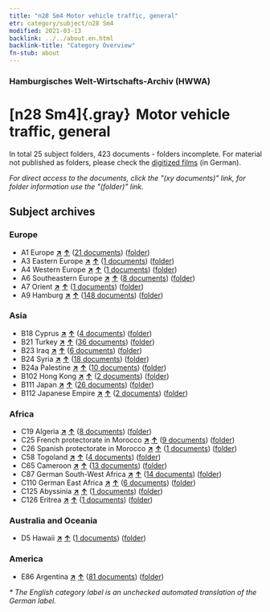 ```yaml
---
title: "n28 Sm4 Motor vehicle traffic, general"
etr: category/subject/n28 Sm4
modified: 2021-03-13
backlink: ../../about.en.html
backlink-title: "Category Overview"
fn-stub: about
---
```


### Hamburgisches Welt-Wirtschafts-Archiv (HWWA)
# [n28 Sm4]{.gray}&#8201; Motor vehicle traffic, general&#160; 





In total 25 subject folders, 423 documents - folders incomplete.
For material not published as folders, please check the [digitized films](/film/h1_sh) (in German).

_For direct access to the documents, click the "(xy documents)" link, for folder information use the "(folder)" link._

## Subject archives



### Europe

- A1 Europe [**&nearr;**](../../../geo/i/140892/about.en.html "Europe (all folders)") [**&uarr;**](../../../geo/about.en.html#A1 "Country category system") (<a href="https://pm20.zbw.eu/dfgview/sh/140892,145515" title="about: Europe : Motor vehicle traffic, general" target="_blank">21 documents</a>) ([folder](http://purl.org/pressemappe20/folder/sh/140892,145515))
- A3 Eastern Europe [**&nearr;**](../../../geo/i/140896/about.en.html "Eastern Europe (all folders)") [**&uarr;**](../../../geo/about.en.html#A3 "Country category system") (<a href="https://pm20.zbw.eu/dfgview/sh/140896,145515" title="about: Eastern Europe : Motor vehicle traffic, general" target="_blank">1 documents</a>) ([folder](http://purl.org/pressemappe20/folder/sh/140896,145515))
- A4 Western Europe [**&nearr;**](../../../geo/i/140897/about.en.html "Western Europe (all folders)") [**&uarr;**](../../../geo/about.en.html#A4 "Country category system") (<a href="https://pm20.zbw.eu/dfgview/sh/140897,145515" title="about: Western Europe : Motor vehicle traffic, general" target="_blank">1 documents</a>) ([folder](http://purl.org/pressemappe20/folder/sh/140897,145515))
- A6 Southeastern Europe [**&nearr;**](../../../geo/i/140900/about.en.html "Southeastern Europe (all folders)") [**&uarr;**](../../../geo/about.en.html#A6 "Country category system") (<a href="https://pm20.zbw.eu/dfgview/sh/140900,145515" title="about: Southeastern Europe : Motor vehicle traffic, general" target="_blank">8 documents</a>) ([folder](http://purl.org/pressemappe20/folder/sh/140900,145515))
- A7 Orient [**&nearr;**](../../../geo/i/140902/about.en.html "Orient (all folders)") [**&uarr;**](../../../geo/about.en.html#A7 "Country category system") (<a href="https://pm20.zbw.eu/dfgview/sh/140902,145515" title="about: Orient : Motor vehicle traffic, general" target="_blank">1 documents</a>) ([folder](http://purl.org/pressemappe20/folder/sh/140902,145515))
- A9 Hamburg [**&nearr;**](../../../geo/i/140905/about.en.html "Hamburg (all folders)") [**&uarr;**](../../../geo/about.en.html#A9 "Country category system") (<a href="https://pm20.zbw.eu/dfgview/sh/140905,145515" title="about: Hamburg : Motor vehicle traffic, general" target="_blank">148 documents</a>) ([folder](http://purl.org/pressemappe20/folder/sh/140905,145515))

### Asia

- B18 Cyprus [**&nearr;**](../../../geo/i/141079/about.en.html "Cyprus (all folders)") [**&uarr;**](../../../geo/about.en.html#B18 "Country category system") (<a href="https://pm20.zbw.eu/dfgview/sh/141079,145515" title="about: Cyprus : Motor vehicle traffic, general" target="_blank">4 documents</a>) ([folder](http://purl.org/pressemappe20/folder/sh/141079,145515))
- B21 Turkey [**&nearr;**](../../../geo/i/141111/about.en.html "Turkey (all folders)") [**&uarr;**](../../../geo/about.en.html#B21 "Country category system") (<a href="https://pm20.zbw.eu/dfgview/sh/141111,145515" title="about: Turkey : Motor vehicle traffic, general" target="_blank">36 documents</a>) ([folder](http://purl.org/pressemappe20/folder/sh/141111,145515))
- B23 Iraq [**&nearr;**](../../../geo/i/141113/about.en.html "Iraq (all folders)") [**&uarr;**](../../../geo/about.en.html#B23 "Country category system") (<a href="https://pm20.zbw.eu/dfgview/sh/141113,145515" title="about: Iraq : Motor vehicle traffic, general" target="_blank">6 documents</a>) ([folder](http://purl.org/pressemappe20/folder/sh/141113,145515))
- B24 Syria [**&nearr;**](../../../geo/i/141114/about.en.html "Syria (all folders)") [**&uarr;**](../../../geo/about.en.html#B24 "Country category system") (<a href="https://pm20.zbw.eu/dfgview/sh/141114,145515" title="about: Syria : Motor vehicle traffic, general" target="_blank">18 documents</a>) ([folder](http://purl.org/pressemappe20/folder/sh/141114,145515))
- B24a Palestine [**&nearr;**](../../../geo/i/141115/about.en.html "Palestine (all folders)") [**&uarr;**](../../../geo/about.en.html#B24a "Country category system") (<a href="https://pm20.zbw.eu/dfgview/sh/141115,145515" title="about: Palestine : Motor vehicle traffic, general" target="_blank">10 documents</a>) ([folder](http://purl.org/pressemappe20/folder/sh/141115,145515))
- B102 Hong Kong [**&nearr;**](../../../geo/i/141268/about.en.html "Hong Kong (all folders)") [**&uarr;**](../../../geo/about.en.html#B102 "Country category system") (<a href="https://pm20.zbw.eu/dfgview/sh/141268,145515" title="about: Hong Kong : Motor vehicle traffic, general" target="_blank">2 documents</a>) ([folder](http://purl.org/pressemappe20/folder/sh/141268,145515))
- B111 Japan [**&nearr;**](../../../geo/i/141272/about.en.html "Japan (all folders)") [**&uarr;**](../../../geo/about.en.html#B111 "Country category system") (<a href="https://pm20.zbw.eu/dfgview/sh/141272,145515" title="about: Japan : Motor vehicle traffic, general" target="_blank">26 documents</a>) ([folder](http://purl.org/pressemappe20/folder/sh/141272,145515))
- B112 Japanese Empire [**&nearr;**](../../../geo/i/141273/about.en.html "Japanese Empire (all folders)") [**&uarr;**](../../../geo/about.en.html#B112 "Country category system") (<a href="https://pm20.zbw.eu/dfgview/sh/141273,145515" title="about: Japanese Empire : Motor vehicle traffic, general" target="_blank">2 documents</a>) ([folder](http://purl.org/pressemappe20/folder/sh/141273,145515))

### Africa

- C19 Algeria [**&nearr;**](../../../geo/i/141354/about.en.html "Algeria (all folders)") [**&uarr;**](../../../geo/about.en.html#C19 "Country category system") (<a href="https://pm20.zbw.eu/dfgview/sh/141354,145515" title="about: Algeria : Motor vehicle traffic, general" target="_blank">8 documents</a>) ([folder](http://purl.org/pressemappe20/folder/sh/141354,145515))
- C25 French protectorate in Morocco [**&nearr;**](../../../geo/i/141358/about.en.html "French protectorate in Morocco (all folders)") [**&uarr;**](../../../geo/about.en.html#C25 "Country category system") (<a href="https://pm20.zbw.eu/dfgview/sh/141358,145515" title="about: French protectorate in Morocco : Motor vehicle traffic, general" target="_blank">9 documents</a>) ([folder](http://purl.org/pressemappe20/folder/sh/141358,145515))
- C26 Spanish protectorate in Morocco [**&nearr;**](../../../geo/i/141359/about.en.html "Spanish protectorate in Morocco (all folders)") [**&uarr;**](../../../geo/about.en.html#C26 "Country category system") (<a href="https://pm20.zbw.eu/dfgview/sh/141359,145515" title="about: Spanish protectorate in Morocco : Motor vehicle traffic, general" target="_blank">1 documents</a>) ([folder](http://purl.org/pressemappe20/folder/sh/141359,145515))
- C58 Togoland [**&nearr;**](../../../geo/i/141408/about.en.html "Togoland (all folders)") [**&uarr;**](../../../geo/about.en.html#C58 "Country category system") (<a href="https://pm20.zbw.eu/dfgview/sh/141408,145515" title="about: Togoland : Motor vehicle traffic, general" target="_blank">4 documents</a>) ([folder](http://purl.org/pressemappe20/folder/sh/141408,145515))
- C65 Cameroon [**&nearr;**](../../../geo/i/141410/about.en.html "Cameroon (all folders)") [**&uarr;**](../../../geo/about.en.html#C65 "Country category system") (<a href="https://pm20.zbw.eu/dfgview/sh/141410,145515" title="about: Cameroon : Motor vehicle traffic, general" target="_blank">13 documents</a>) ([folder](http://purl.org/pressemappe20/folder/sh/141410,145515))
- C87 German South-West Africa [**&nearr;**](../../../geo/i/141450/about.en.html "German South-West Africa (all folders)") [**&uarr;**](../../../geo/about.en.html#C87 "Country category system") (<a href="https://pm20.zbw.eu/dfgview/sh/141450,145515" title="about: German South-West Africa : Motor vehicle traffic, general" target="_blank">14 documents</a>) ([folder](http://purl.org/pressemappe20/folder/sh/141450,145515))
- C110 German East Africa [**&nearr;**](../../../geo/i/141471/about.en.html "German East Africa (all folders)") [**&uarr;**](../../../geo/about.en.html#C110 "Country category system") (<a href="https://pm20.zbw.eu/dfgview/sh/141471,145515" title="about: German East Africa : Motor vehicle traffic, general" target="_blank">6 documents</a>) ([folder](http://purl.org/pressemappe20/folder/sh/141471,145515))
- C125 Abyssinia [**&nearr;**](../../../geo/i/141482/about.en.html "Abyssinia (all folders)") [**&uarr;**](../../../geo/about.en.html#C125 "Country category system") (<a href="https://pm20.zbw.eu/dfgview/sh/141482,145515" title="about: Abyssinia : Motor vehicle traffic, general" target="_blank">1 documents</a>) ([folder](http://purl.org/pressemappe20/folder/sh/141482,145515))
- C126 Eritrea [**&nearr;**](../../../geo/i/141483/about.en.html "Eritrea (all folders)") [**&uarr;**](../../../geo/about.en.html#C126 "Country category system") (<a href="https://pm20.zbw.eu/dfgview/sh/141483,145515" title="about: Eritrea : Motor vehicle traffic, general" target="_blank">1 documents</a>) ([folder](http://purl.org/pressemappe20/folder/sh/141483,145515))

### Australia and Oceania

- D5 Hawaii [**&nearr;**](../../../geo/i/141595/about.en.html "Hawaii (all folders)") [**&uarr;**](../../../geo/about.en.html#D5 "Country category system") (<a href="https://pm20.zbw.eu/dfgview/sh/141595,145515" title="about: Hawaii : Motor vehicle traffic, general" target="_blank">1 documents</a>) ([folder](http://purl.org/pressemappe20/folder/sh/141595,145515))

### America

- E86 Argentina [**&nearr;**](../../../geo/i/141692/about.en.html "Argentina (all folders)") [**&uarr;**](../../../geo/about.en.html#E86 "Country category system") (<a href="https://pm20.zbw.eu/dfgview/sh/141692,145515" title="about: Argentina : Motor vehicle traffic, general" target="_blank">81 documents</a>) ([folder](http://purl.org/pressemappe20/folder/sh/141692,145515))


_* The English category label is an unchecked automated translation of the German label._

